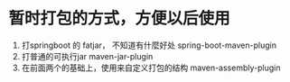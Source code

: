 # 暂时打包的方式，方便以后使用
1. 打springboot 的 fatjar， 不知道有什麼好处
   spring-boot-maven-plugin
2. 打普通的可执行jar
   maven-jar-plugin
3. 在前面两个的基础上，使用来自定义打包的结构
   maven-assembly-plugin